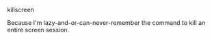 killscreen

Because I'm lazy-and-or-can-never-remember the command to kill an entire
screen session.

